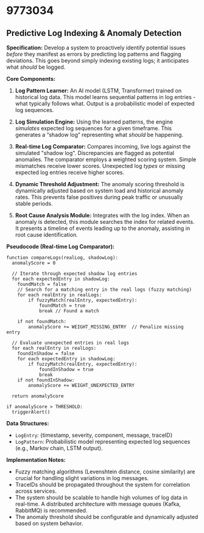 # 9773034

## Predictive Log Indexing & Anomaly Detection

**Specification:** Develop a system to proactively identify potential issues *before* they manifest as errors by predicting log patterns and flagging deviations. This goes beyond simply indexing existing logs; it anticipates what *should* be logged.

**Core Components:**

1.  **Log Pattern Learner:** An AI model (LSTM, Transformer) trained on historical log data.  This model learns sequential patterns in log entries - what typically follows what.  Output is a probabilistic model of expected log sequences.

2.  **Log Simulation Engine:** Using the learned patterns, the engine *simulates* expected log sequences for a given timeframe.  This generates a “shadow log” representing what *should* be happening.

3.  **Real-time Log Comparator:** Compares incoming, live logs against the simulated "shadow log".  Discrepancies are flagged as potential anomalies. The comparator employs a weighted scoring system.  Simple mismatches receive lower scores.  Unexpected log *types* or missing expected log entries receive higher scores.

4.  **Dynamic Threshold Adjustment:** The anomaly scoring threshold is dynamically adjusted based on system load and historical anomaly rates.  This prevents false positives during peak traffic or unusually stable periods.

5.  **Root Cause Analysis Module:** Integrates with the log index. When an anomaly is detected, this module searches the index for related events. It presents a timeline of events leading up to the anomaly, assisting in root cause identification.

**Pseudocode (Real-time Log Comparator):**

```
function compareLogs(realLog, shadowLog):
  anomalyScore = 0

  // Iterate through expected shadow log entries
  for each expectedEntry in shadowLog:
    foundMatch = false
    // Search for a matching entry in the real logs (fuzzy matching)
    for each realEntry in realLogs:
        if fuzzyMatch(realEntry, expectedEntry):
            foundMatch = true
            break // Found a match

    if not foundMatch:
        anomalyScore += WEIGHT_MISSING_ENTRY  // Penalize missing entry

  // Evaluate unexpected entries in real logs
  for each realEntry in realLogs:
    foundInShadow = false
    for each expectedEntry in shadowLog:
        if fuzzyMatch(realEntry, expectedEntry):
            foundInShadow = true
            break
    if not foundInShadow:
        anomalyScore += WEIGHT_UNEXPECTED_ENTRY

  return anomalyScore

if anomalyScore > THRESHOLD:
  triggerAlert()

```

**Data Structures:**

*   `LogEntry`:  {timestamp, severity, component, message, traceID}
*   `LogPattern`: Probabilistic model representing expected log sequences (e.g., Markov chain, LSTM output).

**Implementation Notes:**

*   Fuzzy matching algorithms (Levenshtein distance, cosine similarity) are crucial for handling slight variations in log messages.
*   TraceIDs should be propagated throughout the system for correlation across services.
*   The system should be scalable to handle high volumes of log data in real-time. A distributed architecture with message queues (Kafka, RabbitMQ) is recommended.
*   The anomaly threshold should be configurable and dynamically adjusted based on system behavior.